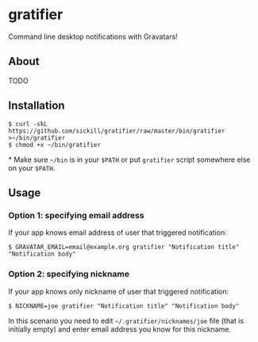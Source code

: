 # gratifier

Command line desktop notifications with Gravatars!

## About

TODO

## Installation

    $ curl -skL https://github.com/sickill/gratifier/raw/master/bin/gratifier >~/bin/gratifier
    $ chmod +x ~/bin/gratifier

\* Make sure `~/bin` is in your `$PATH` or put `gratifier` script somewhere else
on your `$PATH`.

## Usage

### Option 1: specifying email address

If your app knows email address of user that triggered notification:

    $ GRAVATAR_EMAIL=email@example.org gratifier "Notification title" "Notification body"

### Option 2: specifying nickname

If your app knows only nickname of user that triggered notification:

    $ NICKNAME=joe gratifier "Notification title" "Notification body"

In this scenario you need to edit `~/.gratifier/nicknames/joe` file (that is
initially empty) and enter email address you know for this nickname.
